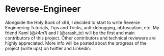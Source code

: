 # Reverse-Engineer
Alongside the Holy Book of x86, I decided to start to write Reverse Enginnering Tutorials, Tips and Tricks, anti-debugging, obfuscation, etc. My friend Kami (@_k4m1_) and I (@arash_tc) will be the first and main contributors of this project. Other contributors and technical reviewers are highly appreciated. More info will be posted about the progress of the project (write ups) on twitter and Linkedin.

